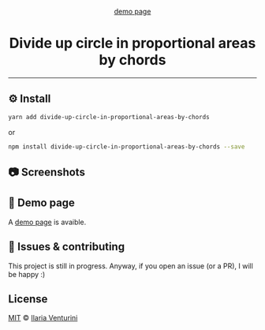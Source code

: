 <div align="center" style="text-align: center;">

[demo page](https://divide-up-circle-in-proportional-areas-by-chords.netlify.app/)

  <h1>Divide up circle in proportional areas by chords </h1>

</div>

---

## ⚙️ Install

```bash
yarn add divide-up-circle-in-proportional-areas-by-chords
```

or

```bash
npm install divide-up-circle-in-proportional-areas-by-chords --save
```

## 📷 Screenshots

## 🙈 Demo page

A [demo page](https://divide-up-circle-in-proportional-areas-by-chords.netlify.app/) is avaible.

## 🐛 Issues & contributing

This project is still in progress. Anyway, if you open an issue (or a PR), I will be happy :)

## License

[MIT](https://github.com/ilariaventurini/divide-up-circle-in-proportional-areas-by-chords/blob/master/LICENSE) © [Ilaria
Venturini](https://github.com/ilariaventurini)

<!--
TODO:
- [ ]
-->
